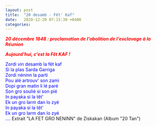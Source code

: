 ```yaml
---
layout: post
title:  "20 desamb - Fêt' Kaf"
date:   2020-12-20 07:15:30 +0400
categories: 
---
```


<span style="color: red">***20 décembre 1848 : proclamation de l'abolition de l'esclavage à la Réunion***</span>

<span style="color: red">***Aujourd'hui, c'est la Fêt KAF !***</span>
<br>

<p></p>

<span style="color:blue">
Zordi vin desamb la fêt kaf<br>
Si la plas Sarda Garriga<br>
Zordi néninn la parti<br>
Pou alé artrouv' son zami<br>
Dopi gran matin li lé paré<br>
Son gro soulié si son pié<br>
In payaka si la têt'<br>
Ek un gro larm dan lo zyé<br>
In payaka si la têt'<br>
Ek un gro larm dan lo zyé<br>
....
</span>
Extrait "LA FET GRO NENINN" de Ziskakan (Album "20 Tan")



